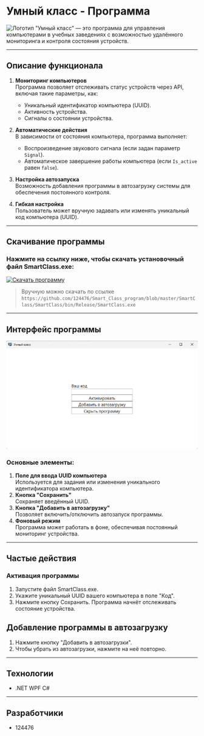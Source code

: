 # Умный класс - Программа

![Логотип](images/icon.ico)
"Умный класс" — это программа для управления компьютерами в учебных заведениях с возможностью удалённого мониторинга и контроля состояния устройств.

---

## **Описание функционала**
1. **Мониторинг компьютеров**  
   Программа позволяет отслеживать статус устройств через API, включая такие параметры, как:
   - Уникальный идентификатор компьютера (UUID).
   - Активность устройства.
   - Сигналы о состоянии устройства.

2. **Автоматические действия**  
   В зависимости от состояния компьютера, программа выполняет:
   - Воспроизведение звукового сигнала (если задан параметр `Signal`).
   - Автоматическое завершение работы компьютера (если `Is_active` равен `false`).

3. **Настройка автозапуска**  
   Возможность добавления программы в автозагрузку системы для обеспечения постоянного контроля.

4. **Гибкая настройка**  
   Пользователь может вручную задавать или изменять уникальный код компьютера (UUID).

---

## **Скачивание программы**

### Нажмите на ссылку ниже, чтобы скачать установочный файл **SmartClass.exe**:

[![Скачать программу](https://img.shields.io/badge/Скачать%20программу-%E2%9C%94-brightgreen)](https://github.com/124476/Smart_Class_program/raw/refs/heads/master/SmartClass/SmartClass/bin/Release/SmartClass.exe)

> Вручную можно скачать по ссылке ```https://github.com/124476/Smart_Class_program/blob/master/SmartClass/SmartClass/bin/Release/SmartClass.exe```

---

## **Интерфейс программы**

![Скриншот программы](images/scrin.png)

### Основные элементы:
1. **Поле для ввода UUID компьютера**  
   Используется для задания или изменения уникального идентификатора компьютера.
2. **Кнопка "Сохранить"**  
   Сохраняет введённый UUID.
3. **Кнопка "Добавить в автозагрузку"**  
   Позволяет включить/отключить автозапуск программы.
4. **Фоновый режим**  
   Программа может работать в фоне, обеспечивая постоянный мониторинг устройства.

---

## Частые действия
### Активация программы
1. Запустите файл SmartClass.exe.
2. Укажите уникальный UUID вашего компьютера в поле "Код".
3. Нажмите кнопку Сохранить. Программа начнёт отслеживать состояние устройства.
## Добавление программы в автозагрузку
1. Нажмите кнопку "Добавить в автозагрузки".
2. Чтобы убрать из автозагрузки, нажмите на неё повторно.

---

## **Технологии**
- .NET WPF C#

---

## **Разработчики**

- 124476
